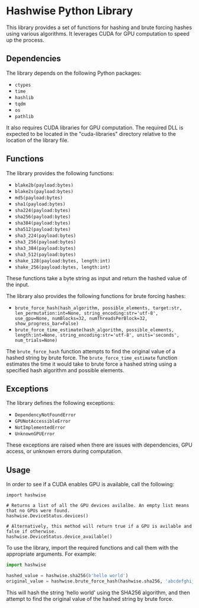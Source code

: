 # Hashwise Python Library

This library provides a set of functions for hashing and brute forcing hashes using various algorithms. It leverages CUDA for GPU computation to speed up the process.

## Dependencies

The library depends on the following Python packages:

- `ctypes`
- `time`
- `hashlib`
- `tqdm`
- `os`
- `pathlib`

It also requires CUDA libraries for GPU computation. The required DLL is expected to be located in the "cuda-libraries" directory relative to the location of the library file.

## Functions

The library provides the following functions:

- `blake2b(payload:bytes)`
- `blake2s(payload:bytes)`
- `md5(payload:bytes)`
- `sha1(payload:bytes)`
- `sha224(payload:bytes)`
- `sha256(payload:bytes)`
- `sha384(payload:bytes)`
- `sha512(payload:bytes)`
- `sha3_224(payload:bytes)`
- `sha3_256(payload:bytes)`
- `sha3_384(payload:bytes)`
- `sha3_512(payload:bytes)`
- `shake_128(payload:bytes, length:int)`
- `shake_256(payload:bytes, length:int)`

These functions take a byte string as input and return the hashed value of the input.

The library also provides the following functions for brute forcing hashes:

- `brute_force_hash(hash_algorithm, possible_elements, target:str, len_permutation:int=None, string_encoding:str='utf-8', use_gpu=None, numBlocks=32, numThreadsPerBlock=32, show_progress_bar=False)`
- `brute_force_time_estimate(hash_algorithm, possible_elements, length:int=None, string_encoding:str='utf-8', units='seconds', num_trials=None)`

The `brute_force_hash` function attempts to find the original value of a hashed string by brute force. The `brute_force_time_estimate` function estimates the time it would take to brute force a hashed string using a specified hash algorithm and possible elements.

## Exceptions

The library defines the following exceptions:

- `DependencyNotFoundError`
- `GPUNotAccessibleError`
- `NotImplementedError`
- `UnknownGPUError`

These exceptions are raised when there are issues with dependencies, GPU access, or unknown errors during computation.

## Usage

In order to see if a CUDA enables GPU is available, call the following:

```pyhton
import hashwise

# Returns a list of all the GPU devices avilalbe. An empty list means that no GPUs were found.
hashwise.DeviceStatus.devices()

# Alternatively, this method will return true if a GPU is avilable and false if otherwise.
hashwise.DeviceStatus.device_available()
```

To use the library, import the required functions and call them with the appropriate arguments. For example:

```python
import hashwise

hashed_value = hashwise.sha256(b'hello world')
original_value = hashwise.brute_force_hash(hashwise.sha256, 'abcdefghijklmnopqrstuvwxyz', hashed_value)
```
This will hash the string 'hello world' using the SHA256 algorithm, and then attempt to find the original value of the hashed string by brute force.



